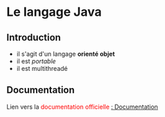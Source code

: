 # Le langage Java
## Introduction

* il s'agit d'un langage **orienté objet**
* il est _portable_
* il est multithreadé

## Documentation
Lien vers la <span style="color:red;"> documentation officielle </span> [: Documentation](https://github.com/DiginamicFormation/git-tp1/blob/main/resources/Template.png)

